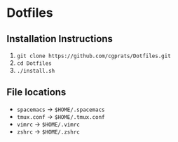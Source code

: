 # Dotfiles

## Installation Instructions
1. `git clone https://github.com/cgprats/Dotfiles.git`
2. `cd Dotfiles`
3. `./install.sh`

## **File locations**
* `spacemacs` &rarr; `$HOME/.spacemacs`
* `tmux.conf` &rarr; `$HOME/.tmux.conf`
* `vimrc` &rarr; `$HOME/.vimrc`
* `zshrc` &rarr; `$HOME/.zshrc`

